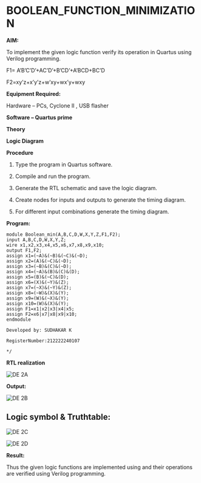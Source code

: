 # BOOLEAN_FUNCTION_MINIMIZATION

**AIM:**

To implement the given logic function verify its operation in Quartus using Verilog programming.

F1= A’B’C’D’+AC’D’+B’CD’+A’BCD+BC’D 

F2=xy’z+x’y’z+w’xy+wx’y+wxy

**Equipment Required:**

Hardware – PCs, Cyclone II , USB flasher

**Software – Quartus prime**

**Theory**

**Logic Diagram**

**Procedure**

1.	Type the program in Quartus software.

2.	Compile and run the program.

3.	Generate the RTL schematic and save the logic diagram.

4.	Create nodes for inputs and outputs to generate the timing diagram.

5.	For different input combinations generate the timing diagram.


**Program:**

```
module Boolean_min(A,B,C,D,W,X,Y,Z,F1,F2);
input A,B,C,D,W,X,Y,Z;
wire x1,x2,x3,x4,x5,x6,x7,x8,x9,x10;
output F1,F2;
assign x1=(~A)&(~B)&(~C)&(~D);
assign x2=(A)&(~C)&(~D);
assign x3=(~B)&(C)&(~D);
assign x4=(~A)&(B)&(C)&(D);
assign x5=(B)&(~C)&(D);
assign x6=(X)&(~Y)&(Z);
assign x7=(~X)&(~Y)&(Z);
assign x8=(~W)&(X)&(Y);
assign x9=(W)&(~X)&(Y);
assign x10=(W)&(X)&(Y);
assign F1=x1|x2|x3|x4|x5;
assign F2=x6|x7|x8|x9|x10;
endmodule
```
```
Developed by: SUDHAKAR K

RegisterNumber:212222240107

*/
```

**RTL realization**

![DE 2A](https://github.com/Rama-Lekshmi/BOOLEAN_FUNCTION_MINIMIZATION/assets/118541549/edc9e43f-2899-43eb-8a8e-2e331fda6c39)

**Output:**


![DE 2B](https://github.com/Rama-Lekshmi/BOOLEAN_FUNCTION_MINIMIZATION/assets/118541549/228dd854-2beb-4e42-b0bc-0c3848edc457)


## Logic symbol & Truthtable:

![DE 2C](https://github.com/Rama-Lekshmi/BOOLEAN_FUNCTION_MINIMIZATION/assets/118541549/1320c49e-13f6-45f6-a28d-63a4c5fde8cd)


![DE 2D](https://github.com/Rama-Lekshmi/BOOLEAN_FUNCTION_MINIMIZATION/assets/118541549/2b76ba1f-67ec-4969-b9c6-8f0b975f551f)

**Result:**

Thus the given logic functions are implemented using and their operations are verified using Verilog programming.

